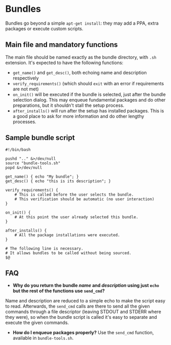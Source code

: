 # Bundles
Bundles go beyond a simple `apt-get install`: they may add a PPA, extra packages or execute custom scripts.

## Main file and mandatory functions
The main file should be named exactly as the bundle directory, with `.sh` extension.
It's expected to have the following functions:

  * `get_name()` and `get_desc()`, both echoing name and description respectively
  * `verify_requirements()` (which should `exit` with an error if requirements are not met)
  * `on_init()` will be executed if the bundle is selected, just after the bundle selection dialog. This may enqueue fundamental packages and do other preparations, but it shouldn't stall the setup process.
  * `after_installs()` will run after the setup has installed packages. This is a good place to ask for more information and do other lengthy processes.


## Sample bundle script

```
#!/bin/bash

pushd ".." &>/dev/null
source "bundle-tools.sh"
popd &>/dev/null

get_name() { echo "My bundle"; }
get_desc() { echo "this is its description"; }

verify_requirements() {
    # This is called before the user selects the bundle.
    # This verification should be automatic (no user interaction)
}

on_init() {
    # At this point the user already selected this bundle.
}

after_installs() {
    # All the package installations were executed.
}

# The following line is necessary.
# It allows bundles to be called without being sourced.
$@
```

## FAQ

  * **Why do you return the bundle _name_ and _description_ using just `echo` but the rest of the functions use `send_cmd`?**

  Name and description are reduced to a simple echo to make the script easy to read. Afterwards, the `send_cmd` calls are there to send all the given commands through a file descriptor (leaving STDOUT and STDERR where they were), so when the bundle script is called it's easy to separate and execute the given commands.


  * **How do I enqueue packages properly?**
  Use the `send_cmd` function, available in `bundle-tools.sh`.

